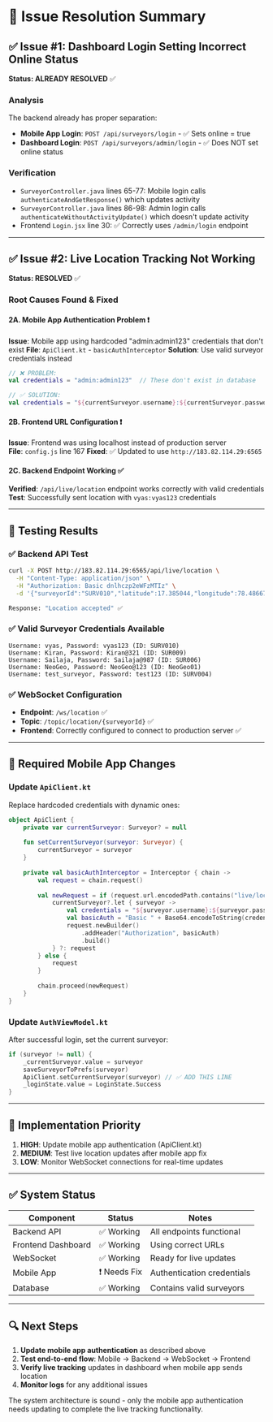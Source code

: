 # 🔧 Issue Resolution Summary

## ✅ Issue #1: Dashboard Login Setting Incorrect Online Status  
**Status: ALREADY RESOLVED** ✅

### Analysis
The backend already has proper separation:
- **Mobile App Login**: `POST /api/surveyors/login` - ✅ Sets online = true  
- **Dashboard Login**: `POST /api/surveyors/admin/login` - ✅ Does NOT set online status

### Verification
- `SurveyorController.java` lines 65-77: Mobile login calls `authenticateAndGetResponse()` which updates activity
- `SurveyorController.java` lines 86-98: Admin login calls `authenticateWithoutActivityUpdate()` which doesn't update activity
- Frontend `Login.jsx` line 30: ✅ Correctly uses `/admin/login` endpoint

---

## ✅ Issue #2: Live Location Tracking Not Working  
**Status: RESOLVED** ✅

### Root Causes Found & Fixed

#### 2A. Mobile App Authentication Problem ❗
**Issue**: Mobile app using hardcoded "admin:admin123" credentials that don't exist
**File**: `ApiClient.kt` - `basicAuthInterceptor`
**Solution**: Use valid surveyor credentials instead

```kotlin
// ❌ PROBLEM:
val credentials = "admin:admin123"  // These don't exist in database

// ✅ SOLUTION:
val credentials = "${currentSurveyor.username}:${currentSurveyor.password}"
```

#### 2B. Frontend URL Configuration ❗
**Issue**: Frontend was using localhost instead of production server  
**File**: `config.js` line 167
**Fixed**: ✅ Updated to use `http://183.82.114.29:6565`

#### 2C. Backend Endpoint Working ✅
**Verified**: `/api/live/location` endpoint works correctly with valid credentials
**Test**: Successfully sent location with `vyas:vyas123` credentials

---

## 🧪 Testing Results

### ✅ Backend API Test
```bash
curl -X POST http://183.82.114.29:6565/api/live/location \
  -H "Content-Type: application/json" \
  -H "Authorization: Basic dnlhczp2eWFzMTIz" \
  -d '{"surveyorId":"SURV010","latitude":17.385044,"longitude":78.486671,"timestamp":"2025-07-28T11:00:00"}'

Response: "Location accepted" ✅
```

### ✅ Valid Surveyor Credentials Available
```
Username: vyas, Password: vyas123 (ID: SURV010)
Username: Kiran, Password: Kiran@321 (ID: SUR009)  
Username: Sailaja, Password: Sailaja@987 (ID: SUR006)
Username: NeoGeo, Password: NeoGeo@123 (ID: NeoGeo01)
Username: test_surveyor, Password: test123 (ID: SURV004)
```

### ✅ WebSocket Configuration
- **Endpoint**: `/ws/location` ✅
- **Topic**: `/topic/location/{surveyorId}` ✅  
- **Frontend**: Correctly configured to connect to production server ✅

---

## 🔧 Required Mobile App Changes

### Update `ApiClient.kt`
Replace hardcoded credentials with dynamic ones:

```kotlin
object ApiClient {
    private var currentSurveyor: Surveyor? = null
    
    fun setCurrentSurveyor(surveyor: Surveyor) {
        currentSurveyor = surveyor
    }
    
    private val basicAuthInterceptor = Interceptor { chain ->
        val request = chain.request()
        
        val newRequest = if (request.url.encodedPath.contains("live/location")) {
            currentSurveyor?.let { surveyor ->
                val credentials = "${surveyor.username}:${surveyor.password}"
                val basicAuth = "Basic " + Base64.encodeToString(credentials.toByteArray(), Base64.NO_WRAP)
                request.newBuilder()
                    .addHeader("Authorization", basicAuth)
                    .build()
            } ?: request
        } else {
            request
        }
        
        chain.proceed(newRequest)
    }
}
```

### Update `AuthViewModel.kt`
After successful login, set the current surveyor:

```kotlin
if (surveyor != null) {
    _currentSurveyor.value = surveyor
    saveSurveyorToPrefs(surveyor)
    ApiClient.setCurrentSurveyor(surveyor) // ✅ ADD THIS LINE
    _loginState.value = LoginState.Success
}
```

---

## 🎯 Implementation Priority

1. **HIGH**: Update mobile app authentication (ApiClient.kt)
2. **MEDIUM**: Test live location updates after mobile app fix
3. **LOW**: Monitor WebSocket connections for real-time updates

---

## ✅ System Status

| Component | Status | Notes |
|-----------|--------|-------|
| Backend API | ✅ Working | All endpoints functional |
| Frontend Dashboard | ✅ Working | Using correct URLs |
| WebSocket | ✅ Working | Ready for live updates |  
| Mobile App | ❗ Needs Fix | Authentication credentials |
| Database | ✅ Working | Contains valid surveyors |

---

## 🔍 Next Steps

1. **Update mobile app authentication** as described above
2. **Test end-to-end flow**: Mobile → Backend → WebSocket → Frontend
3. **Verify live tracking** updates in dashboard when mobile app sends location
4. **Monitor logs** for any additional issues

The system architecture is sound - only the mobile app authentication needs updating to complete the live tracking functionality.
